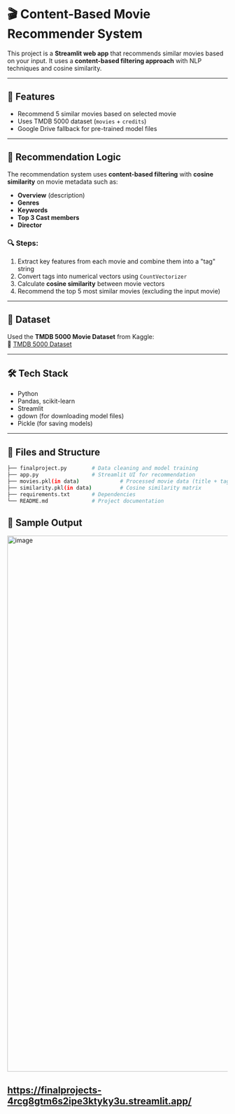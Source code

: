# 🎬 Content-Based Movie Recommender System

This project is a **Streamlit web app** that recommends similar movies based on your input. It uses a **content-based filtering approach** with NLP techniques and cosine similarity.

---

## 🚀 Features

- Recommend 5 similar movies based on selected movie
- Uses TMDB 5000 dataset (`movies` + `credits`)
- Google Drive fallback for pre-trained model files

---

## 🧠 Recommendation Logic

The recommendation system uses **content-based filtering** with **cosine similarity** on movie metadata such as:

- **Overview** (description)
- **Genres**
- **Keywords**
- **Top 3 Cast members**
- **Director**

### 🔍 Steps:
1. Extract key features from each movie and combine them into a "tag" string
2. Convert tags into numerical vectors using `CountVectorizer`
3. Calculate **cosine similarity** between movie vectors
4. Recommend the top 5 most similar movies (excluding the input movie)

---

## 📁 Dataset

Used the **TMDB 5000 Movie Dataset** from Kaggle:  
🔗 [TMDB 5000 Dataset](https://www.kaggle.com/datasets/tmdb/tmdb-movie-metadata)

---

## 🛠️ Tech Stack

- Python
- Pandas, scikit-learn
- Streamlit
- gdown (for downloading model files)
- Pickle (for saving models)

---

## 🧾 Files and Structure

```bash
├── finalproject.py        # Data cleaning and model training
├── app.py                 # Streamlit UI for recommendation
├── movies.pkl(in data)             # Processed movie data (title + tags)
├── similarity.pkl(in data)         # Cosine similarity matrix
├── requirements.txt       # Dependencies
└── README.md              # Project documentation
```


## 📸 Sample Output
<img width="1498" height="1224" alt="image" src="https://github.com/user-attachments/assets/96912732-d93e-47b0-b940-2497ccdff60c" />

https://finalprojects-4rcg8gtm6s2ipe3ktyky3u.streamlit.app/
---
